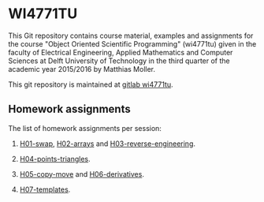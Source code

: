 WI4771TU
========

This Git repository contains course material, examples and assignments for the
course "Object Oriented Scientific Programming" (wi4771tu) given in the faculty
of Electrical Engineering, Applied Mathematics and Computer Sciences at Delft
University of Technology in the third quarter of the academic year 2015/2016 by
Matthias Moller.

This git repository is maintained at [gitlab wi4771tu].

Homework assignments
--------------------

The list of homework assignments per session:

1.  [H01-swap], [H02-arrays] and [H03-reverse-engineering].

2.  [H04-points-triangles].

3.  [H05-copy-move] and [H06-derivatives].

4.  [H07-templates].

[gitlab wi4771tu]: https://gitlab.com/mmoelle1/wi4771tu.2016.git
[H01-swap]: H01-swap/
[H02-arrays]: H02-arrays/
[H03-reverse-engineering]: H03-reverse-engineering/
[H04-points-triangles]: H04-points-triangles/
[H05-copy-move]: H05-copy-move/
[H06-derivatives]: H06-derivatives/
[H07-templates]: H07-templates/
